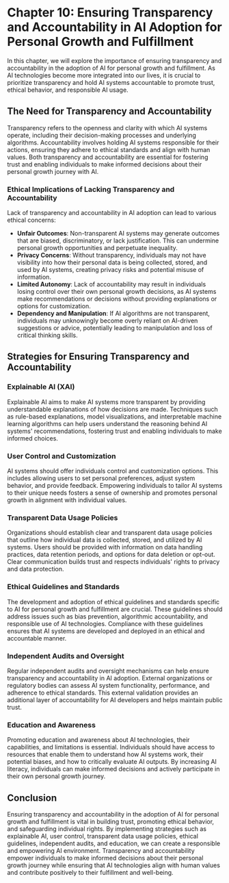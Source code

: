 Chapter 10: Ensuring Transparency and Accountability in AI Adoption for Personal Growth and Fulfillment
=======================================================================================================

In this chapter, we will explore the importance of ensuring transparency and accountability in the adoption of AI for personal growth and fulfillment. As AI technologies become more integrated into our lives, it is crucial to prioritize transparency and hold AI systems accountable to promote trust, ethical behavior, and responsible AI usage.

The Need for Transparency and Accountability
--------------------------------------------

Transparency refers to the openness and clarity with which AI systems operate, including their decision-making processes and underlying algorithms. Accountability involves holding AI systems responsible for their actions, ensuring they adhere to ethical standards and align with human values. Both transparency and accountability are essential for fostering trust and enabling individuals to make informed decisions about their personal growth journey with AI.

### Ethical Implications of Lacking Transparency and Accountability

Lack of transparency and accountability in AI adoption can lead to various ethical concerns:

* **Unfair Outcomes**: Non-transparent AI systems may generate outcomes that are biased, discriminatory, or lack justification. This can undermine personal growth opportunities and perpetuate inequality.
* **Privacy Concerns**: Without transparency, individuals may not have visibility into how their personal data is being collected, stored, and used by AI systems, creating privacy risks and potential misuse of information.
* **Limited Autonomy**: Lack of accountability may result in individuals losing control over their own personal growth decisions, as AI systems make recommendations or decisions without providing explanations or options for customization.
* **Dependency and Manipulation**: If AI algorithms are not transparent, individuals may unknowingly become overly reliant on AI-driven suggestions or advice, potentially leading to manipulation and loss of critical thinking skills.

Strategies for Ensuring Transparency and Accountability
-------------------------------------------------------

### Explainable AI (XAI)

Explainable AI aims to make AI systems more transparent by providing understandable explanations of how decisions are made. Techniques such as rule-based explanations, model visualizations, and interpretable machine learning algorithms can help users understand the reasoning behind AI systems' recommendations, fostering trust and enabling individuals to make informed choices.

### User Control and Customization

AI systems should offer individuals control and customization options. This includes allowing users to set personal preferences, adjust system behavior, and provide feedback. Empowering individuals to tailor AI systems to their unique needs fosters a sense of ownership and promotes personal growth in alignment with individual values.

### Transparent Data Usage Policies

Organizations should establish clear and transparent data usage policies that outline how individual data is collected, stored, and utilized by AI systems. Users should be provided with information on data handling practices, data retention periods, and options for data deletion or opt-out. Clear communication builds trust and respects individuals' rights to privacy and data protection.

### Ethical Guidelines and Standards

The development and adoption of ethical guidelines and standards specific to AI for personal growth and fulfillment are crucial. These guidelines should address issues such as bias prevention, algorithmic accountability, and responsible use of AI technologies. Compliance with these guidelines ensures that AI systems are developed and deployed in an ethical and accountable manner.

### Independent Audits and Oversight

Regular independent audits and oversight mechanisms can help ensure transparency and accountability in AI adoption. External organizations or regulatory bodies can assess AI system functionality, performance, and adherence to ethical standards. This external validation provides an additional layer of accountability for AI developers and helps maintain public trust.

### Education and Awareness

Promoting education and awareness about AI technologies, their capabilities, and limitations is essential. Individuals should have access to resources that enable them to understand how AI systems work, their potential biases, and how to critically evaluate AI outputs. By increasing AI literacy, individuals can make informed decisions and actively participate in their own personal growth journey.

Conclusion
----------

Ensuring transparency and accountability in the adoption of AI for personal growth and fulfillment is vital in building trust, promoting ethical behavior, and safeguarding individual rights. By implementing strategies such as explainable AI, user control, transparent data usage policies, ethical guidelines, independent audits, and education, we can create a responsible and empowering AI environment. Transparency and accountability empower individuals to make informed decisions about their personal growth journey while ensuring that AI technologies align with human values and contribute positively to their fulfillment and well-being.
